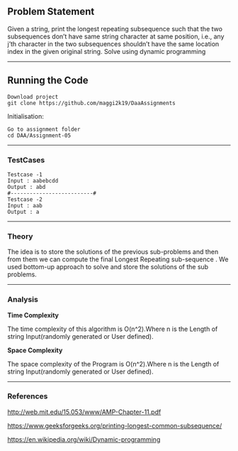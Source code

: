 ## Problem Statement
Given a string, print the longest repeating subsequence such that the two subsequences don’t have same string character at same position, i.e., any j’th character in the two subsequences shouldn’t have the same location
index in the given original string. Solve using dynamic programming

---

## Running the Code 

```
Download project
git clone https://github.com/maggi2k19/DaaAssignments
```
Initialisation: 
```
Go to assignment folder
cd DAA/Assignment-05
```
---

### TestCases
```
Testcase -1 
Input : aabebcdd 
Output : abd
#--------------------------#
Testcase -2 
Input : aab
Output : a
```
---
### Theory
The idea is to store the solutions of the previous sub-problems and then from them we can compute the final Longest Repeating sub-sequence . We used bottom-up approach to solve and store the solutions of the sub problems.

---

### Analysis

**Time Complexity**

The time complexity of this algorithm is O(n^2).Where n is the Length of string Input(randomly generated or User defined).

**Space Complexity**

The space complexity of the Program is O(n^2).Where n is the Length of string Input(randomly generated or User defined).

----

### References

http://web.mit.edu/15.053/www/AMP-Chapter-11.pdf

https://www.geeksforgeeks.org/printing-longest-common-subsequence/

https://en.wikipedia.org/wiki/Dynamic-programming
